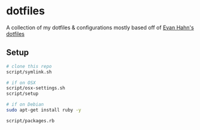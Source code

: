 dotfiles
========

A collection of my dotfiles & configurations mostly based off of [Evan Hahn's dotfiles](https://github.com/EvanHahn/dotfiles/)

## Setup

```sh
# clone this repo
script/symlink.sh

# if on OSX
script/osx-settings.sh
script/setup

# if on Debian
sudo apt-get install ruby -y

script/packages.rb
```
